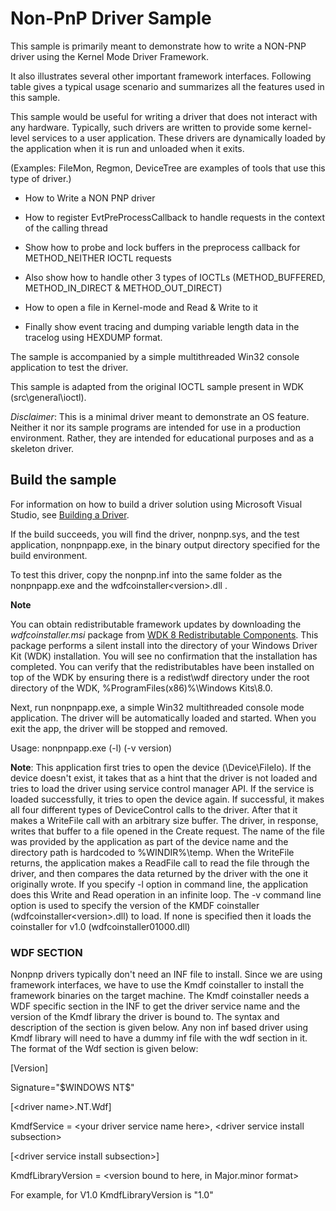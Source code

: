 Non-PnP Driver Sample
====================

This sample is primarily meant to demonstrate how to write a NON-PNP driver using the Kernel Mode Driver Framework.

It also illustrates several other important framework interfaces. Following table gives a typical usage scenario and summarizes all the features used in this sample.

This sample would be useful for writing a driver that does not interact with any hardware. Typically, such drivers are written to provide some kernel-level services to a user application. These drivers are dynamically loaded by the application when it is run and unloaded when it exits.

(Examples: FileMon, Regmon, DeviceTree are examples of tools that use this type of driver.)

-   How to Write a NON PNP driver

-   How to register EvtPreProcessCallback to handle requests in the context of the calling thread

-   Show how to probe and lock buffers in the preprocess callback for METHOD\_NEITHER IOCTL requests

-   Also show how to handle other 3 types of IOCTLs (METHOD\_BUFFERED, METHOD\_IN\_DIRECT & METHOD\_OUT\_DIRECT)

-   How to open a file in Kernel-mode and Read & Write to it

-   Finally show event tracing and dumping variable length data in the tracelog using HEXDUMP format.

The sample is accompanied by a simple multithreaded Win32 console application to test the driver.

This sample is adapted from the original IOCTL sample present in WDK (src\\general\\ioctl).

*Disclaimer*: This is a minimal driver meant to demonstrate an OS feature. Neither it nor its sample programs are intended for use in a production environment. Rather, they are intended for educational purposes and as a skeleton driver.


Build the sample
----------------

For information on how to build a driver solution using Microsoft Visual Studio, see [Building a Driver](http://msdn.microsoft.com/en-us/library/windows/hardware/ff554644).

If the build succeeds, you will find the driver, nonpnp.sys, and the test application, nonpnpapp.exe, in the binary output directory specified for the build environment.

To test this driver, copy the nonpnp.inf into the same folder as the nonpnpapp.exe and the wdfcoinstaller\<version\>.dll .

**Note**  

You can obtain redistributable framework updates by downloading the *wdfcoinstaller.msi* package from [WDK 8 Redistributable Components](http://go.microsoft.com/fwlink/p/?LinkID=226396). This package performs a silent install into the directory of your Windows Driver Kit (WDK) installation. You will see no confirmation that the installation has completed. You can verify that the redistributables have been installed on top of the WDK by ensuring there is a redist\\wdf directory under the root directory of the WDK, %ProgramFiles(x86)%\\Windows Kits\\8.0.

Next, run nonpnpapp.exe, a simple Win32 multithreaded console mode application. The driver will be automatically loaded and started. When you exit the app, the driver will be stopped and removed.

Usage: nonpnpapp.exe (-l) (-v version)

**Note**: This application first tries to open the device (\\Device\\FileIo). If the device doesn't exist, it takes that as a hint that the driver is not loaded and tries to load the driver using service control manager API. If the service is loaded successfully, it tries to open the device again. If successful, it makes all four different types of DeviceControl calls to the driver. After that it makes a WriteFile call with an arbitrary size buffer. The driver, in response, writes that buffer to a file opened in the Create request. The name of the file was provided by the application as part of the device name and the directory path is hardcoded to %WINDIR%\\temp. When the WriteFile returns, the application makes a ReadFile call to read the file through the driver, and then compares the data returned by the driver with the one it originally wrote. If you specify -l option in command line, the application does this Write and Read operation in an infinite loop. The -v command line option is used to specify the version of the KMDF coinstaller (wdfcoinstaller\<version\>.dll) to load. If none is specified then it loads the coinstaller for v1.0 (wdfcoinstaller01000.dll)

### WDF SECTION

Nonpnp drivers typically don't need an INF file to install. Since we are using framework interfaces, we have to use the Kmdf coinstaller to install the framework binaries on the target machine. The Kmdf coinstaller needs a WDF specific section in the INF to get the driver service name and the version of the Kmdf library the driver is bound to. The syntax and description of the section is given below. Any non inf based driver using Kmdf library will need to have a dummy inf file with the wdf section in it. The format of the Wdf section is given below:

[Version]

Signature="\$WINDOWS NT\$"

[\<driver name\>.NT.Wdf]

KmdfService = \<your driver service name here\>, \<driver service install subsection\>

[\<driver service install subsection\>]

KmdfLibraryVersion = \<version bound to here, in Major.minor format\>

For example, for V1.0 KmdfLibraryVersion is "1.0"

